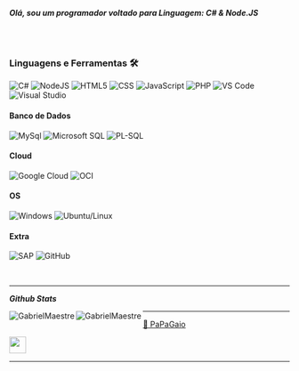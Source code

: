***Olá, sou um programador voltado para Linguagem: C# & Node.JS***

<br><br>

### Linguagens e Ferramentas 🛠 

![C#](https://img.shields.io/badge/C%23-239120?style=flat-square&logo=c-sharp&logoColor=ffffff)
![NodeJS](https://img.shields.io/badge/-Nodejs-339933?style=flat-square&logo=Node.js&logoColor=ffffff)
![HTML5](https://img.shields.io/badge/-HTML5-%23E44D27?style=flat-square&logo=html5&logoColor=ffffff)
![CSS](https://img.shields.io/badge/-CSS3-%231572B6?style=flat-square&logo=css3)
![JavaScript](https://img.shields.io/badge/-JavaScript-%23F7DF1C?style=flat-square&logo=javascript&logoColor=000000&labelColor=%23F7DF1C&color=%23FFCE5A)
![PHP](https://img.shields.io/badge/-PHP-%23000D27?style=flat-square&logo=php&logoColor=ffffff)
![VS Code](http://img.shields.io/badge/-VS%20Code-007ACC?style=flat-square&logo=visual-studio-code&logoColor=ffffff)
![Visual Studio](http://img.shields.io/badge/-Visual%20Studio-892CA0?style=flat-square&logo=visual-studio-code&logoColor=ffffff)

#### Banco de Dados

![MySql](https://img.shields.io/badge/MySQL-326DE6?style=for-the-badge&logo=mysql&logoColor=white)
![Microsoft SQL](https://img.shields.io/badge/-Sql%20Server-CC2927?style=flat-square&logo=microsoft-sql-server&logoColor=ffffff)
![PL-SQL](https://img.shields.io/badge/PLSQL-CA2136?style=for-the-badge&logo=oracle&logoColor=white)

#### Cloud

![Google Cloud](https://img.shields.io/badge/Google_Cloud-4285F4?style=for-the-badge&logo=google-cloud&logoColor=white)
![OCI](https://img.shields.io/badge/Oracle_Cloud-C74634?style=for-the-badge&logo=oracle&logoColor=white)

#### OS

![Windows](http://img.shields.io/badge/-Windows-0078D6?style=flat-square&logo=windows&logoColor=ffffff)
![Ubuntu/Linux](https://img.shields.io/badge/Ubuntu-E34F26?style=for-the-badge&logo=ubuntu&logoColor=white)

#### Extra

![SAP](https://img.shields.io/badge/SAP-0FAAFF?style=for-the-badge&logo=sap&logoColor=white)
![GitHub](https://img.shields.io/badge/-GitHub-181717?style=flat-square&logo=github)


<br/>

---


***Github Stats***
<p><img align="left" src="https://github-readme-stats.vercel.app/api?username=GabrielMaestre&show_icons=true&theme=radical" alt="GabrielMaestre" /></p>
<p><img align="left" src="https://github-readme-stats.vercel.app/api/top-langs/?username=GabrielMaestre&layout=compact&theme=radical" alt="GabrielMaestre" /></p>


<hr>

[🦜 PaPaGaio](https://cultofthepartyparrot.com)

<div>
	<img src="https://cultofthepartyparrot.com/parrots/hd/laptop_parrot.gif" width="30" height="30"/>
</div>

-----
